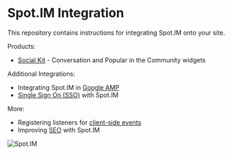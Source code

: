 # Spot.IM Integration

This repository contains instructions for integrating Spot.IM onto your site.

Products: 
* [Social Kit](social-kit/README.md) - Conversation and Popular in the Community widgets

Additional Integrations:
* Integrating Spot.IM in [Google AMP](google-amp/README.md)
* [Single Sign On (SSO)](api/single-sign-on/README.md)  with Spot.IM

More: 
* Registering listeners for [client-side events](api/js-events/README.md)
* Improving [SEO](seo/README.md) with Spot.IM



![Spot.IM](banner.png)
